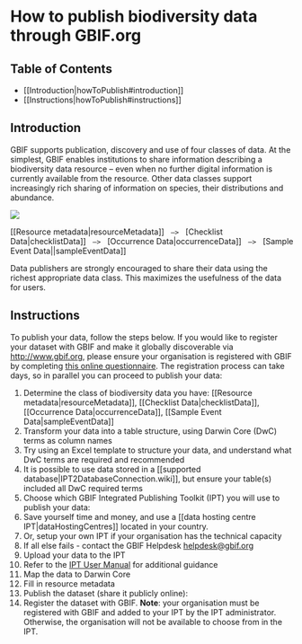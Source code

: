 # How to publish biodiversity data through GBIF.org

## Table of Contents
+ [[Introduction|howToPublish#introduction]]
+ [[Instructions|howToPublish#instructions]]

## Introduction

GBIF supports publication, discovery and use of four classes of data. At the simplest, GBIF enables institutions to share information describing a biodiversity data resource – even when no further digital information is currently available from the resource. Other data classes support increasingly rich sharing of information on species, their distributions and abundance. 

<img src='https://github.com/gbif/ipt/wiki/gbif-ipt-docs/ipt2/4classes-no-text.png' />

[[Resource metadata|resourceMetadata]] &nbsp;&nbsp;``—>``&nbsp;&nbsp; [Checklist Data|checklistData]] &nbsp;&nbsp;``—>``&nbsp;&nbsp; [Occurrence Data|occurrenceData]] &nbsp;&nbsp;``—>``&nbsp;&nbsp; [Sample Event Data||sampleEventData]]

Data publishers are strongly encouraged to share their data using the richest appropriate data class. This maximizes the usefulness of the data for users. 

## Instructions
To publish your data, follow the steps below. If you would like to register your dataset with GBIF and make it globally discoverable via http://www.gbif.org, please ensure your organisation is registered with GBIF by completing [this online questionnaire](http://www.gbif.org/publishing-data/how-to-publish#/intro). The registration process can take days, so in parallel you can proceed to publish your data: 

1. Determine the class of biodiversity data you have: [[Resource metadata|resourceMetadata]], [[Checklist Data|checklistData]], [[Occurrence Data|occurrenceData]], [[Sample Event Data|sampleEventData]]  
3. Transform your data into a table structure, using Darwin Core (DwC) terms as column names
  1. Try using an Excel template to structure your data, and understand what DwC terms are required and recommended
  2. It is possible to use data stored in a [[supported database|IPT2DatabaseConnection.wiki]], but ensure your table(s) included all DwC required terms 
4. Choose which GBIF Integrated Publishing Toolkit (IPT) you will use to publish your data:
  1. Save yourself time and money, and use a [[data hosting centre IPT|dataHostingCentres]] located in your country.
  2. Or, setup your own IPT if your organisation has the technical capacity
  3. If all else fails - contact the GBIF Helpdesk <helpdesk@gbif.org>
5. Upload your data to the IPT
  1. Refer to the [IPT User Manual](https://github.com/gbif/ipt/wiki/IPT2ManualNotes.wiki) for additional guidance
6. Map the data to Darwin Core
7. Fill in resource metadata
8. Publish the dataset (share it publicly online):
9. Register the dataset with GBIF. **Note**: your organisation must be registered with GBIF and added to your IPT by the IPT administrator. Otherwise, the organisation will not be available to choose from in the IPT. 

